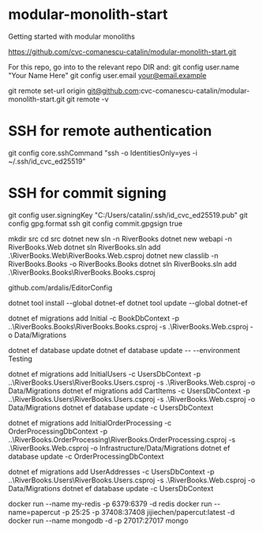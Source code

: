 # modular-monolith-start

Getting started with modular monoliths

https://github.com/cvc-comanescu-catalin/modular-monolith-start.git

For this repo, go into to the relevant repo DIR and:
git config user.name "Your Name Here"
git config user.email your@email.example

git remote set-url origin git@github.com:cvc-comanescu-catalin/modular-monolith-start.git
git remote -v

# SSH for remote authentication

git config core.sshCommand "ssh -o IdentitiesOnly=yes -i ~/.ssh/id_cvc_ed25519"

# SSH for commit signing

git config user.signingKey "C:/Users/catalin/.ssh/id_cvc_ed25519.pub"
git config gpg.format ssh
git config commit.gpgsign true

mkdir src
cd src
dotnet new sln -n RiverBooks
dotnet new webapi -n RiverBooks.Web
dotnet sln RiverBooks.sln add .\RiverBooks.Web\RiverBooks.Web.csproj
dotnet new classlib -n RiverBooks.Books -o RiverBooks.Books
dotnet sln RiverBooks.sln add .\RiverBooks.Books\RiverBooks.Books.csproj

github.com/ardalis/EditorConfig

dotnet tool install --global dotnet-ef
dotnet tool update --global dotnet-ef

dotnet ef migrations add Initial -c BookDbContext -p ..\RiverBooks.Books\RiverBooks.Books.csproj -s .\RiverBooks.Web.csproj -o Data/Migrations

dotnet ef database update
dotnet ef database update -- --environment Testing

dotnet ef migrations add InitialUsers -c UsersDbContext -p ..\RiverBooks.Users\RiverBooks.Users.csproj -s .\RiverBooks.Web.csproj -o Data/Migrations
dotnet ef migrations add CartItems -c UsersDbContext -p ..\RiverBooks.Users\RiverBooks.Users.csproj -s .\RiverBooks.Web.csproj -o Data/Migrations
dotnet ef database update -c UsersDbContext

dotnet ef migrations add InitialOrderProcessing -c OrderProcessingDbContext -p ..\RiverBooks.OrderProcessing\RiverBooks.OrderProcessing.csproj -s .\RiverBooks.Web.csproj -o Infrastructure/Data/Migrations
dotnet ef database update -c OrderProcessingDbContext

dotnet ef migrations add UserAddresses -c UsersDbContext -p ..\RiverBooks.Users\RiverBooks.Users.csproj -s .\RiverBooks.Web.csproj -o Data/Migrations
dotnet ef database update -c UsersDbContext

docker run --name my-redis -p 6379:6379 -d redis
docker run --name=papercut -p 25:25 -p 37408:37408 jijiechen/papercut:latest -d
docker run --name mongodb -d -p 27017:27017 mongo
